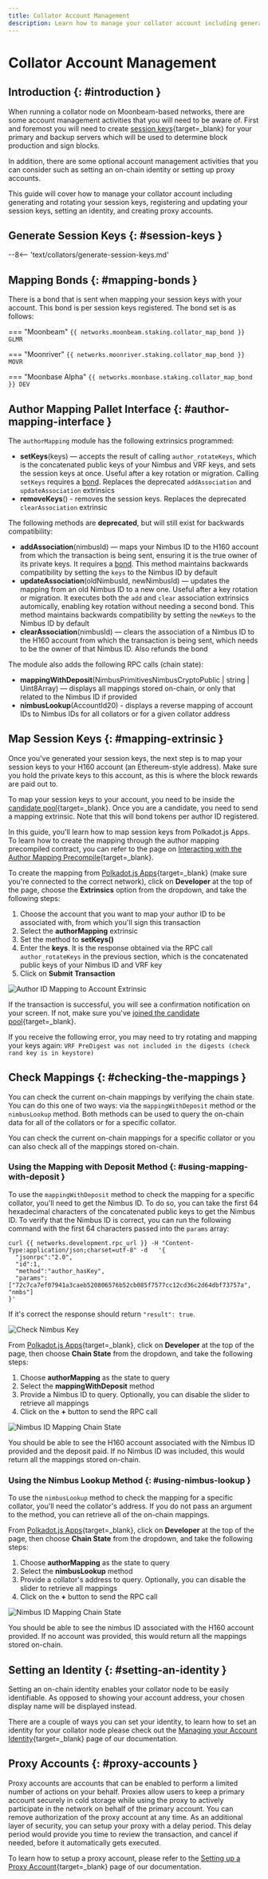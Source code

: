 ```yaml
---
title: Collator Account Management
description: Learn how to manage your collator account including generating session keys, mapping Nimbus IDs, setting an identity, and creating proxy accounts.
---
```


# Collator Account Management

## Introduction {: #introduction } 

When running a collator node on Moonbeam-based networks, there are some account management activities that you will need to be aware of. First and foremost you will need to create [session keys](https://wiki.polkadot.network/docs/learn-keys#session-keys){target=_blank} for your primary and backup servers which will be used to determine block production and sign blocks.

In addition, there are some optional account management activities that you can consider such as setting an on-chain identity or setting up proxy accounts.

This guide will cover how to manage your collator account including generating and rotating your session keys, registering and updating your session keys, setting an identity, and creating proxy accounts.

## Generate Session Keys {: #session-keys } 

--8<-- 'text/collators/generate-session-keys.md'

## Mapping Bonds {: #mapping-bonds }

There is a bond that is sent when mapping your session keys with your account. This bond is per session keys registered. The bond set is as follows:

=== "Moonbeam"
    ```
    {{ networks.moonbeam.staking.collator_map_bond }} GLMR
    ```
  
=== "Moonriver"
    ```
    {{ networks.moonriver.staking.collator_map_bond }} MOVR
    ```

=== "Moonbase Alpha"
    ```
    {{ networks.moonbase.staking.collator_map_bond }} DEV
    ```

## Author Mapping Pallet Interface {: #author-mapping-interface }

The `authorMapping` module has the following extrinsics programmed:

 - **setKeys**(keys) — accepts the result of calling `author_rotateKeys`, which is the concatenated public keys of your Nimbus and VRF keys, and sets the session keys at once. Useful after a key rotation or migration. Calling `setKeys` requires a [bond](#mapping-bonds). Replaces the deprecated `addAssociation` and `updateAssociation` extrinsics
- **removeKeys**() - removes the session keys. Replaces the deprecated `clearAssociation` extrinsic

The following methods are **deprecated**, but will still exist for backwards compatibility:

 - **addAssociation**(nimbusId) — maps your Nimbus ID to the H160 account from which the transaction is being sent, ensuring it is the true owner of its private keys. It requires a [bond](#mapping-bonds). This method maintains backwards compatibility by setting the `keys` to the Nimbus ID by default
 - **updateAssociation**(oldNimbusId, newNimbusId) —  updates the mapping from an old Nimbus ID to a new one. Useful after a key rotation or migration. It executes both the `add` and `clear` association extrinsics automically, enabling key rotation without needing a second bond. This method maintains backwards compatibility by setting the `newKeys` to the Nimbus ID by default
 - **clearAssociation**(nimbusId) — clears the association of a Nimbus ID to the H160 account from which the transaction is being sent, which needs to be the owner of that Nimbus ID. Also refunds the bond

The module also adds the following RPC calls (chain state):

- **mappingWithDeposit**(NimbusPrimitivesNimbusCryptoPublic | string | Uint8Array) — displays all mappings stored on-chain, or only that related to the Nimbus ID if provided
- **nimbusLookup**(AccountId20) - displays a reverse mapping of account IDs to Nimbus IDs for all collators or for a given collator address

## Map Session Keys {: #mapping-extrinsic } 

Once you've generated your session keys, the next step is to map your session keys to your H160 account (an Ethereum-style address). Make sure you hold the private keys to this account, as this is where the block rewards are paid out to.

To map your session keys to your account, you need to be inside the [candidate pool](/node-operators/networks/collators/activities/#become-a-candidate){target=_blank}. Once you are a candidate, you need to send a mapping extrinsic. Note that this will bond tokens per author ID registered.

In this guide, you'll learn how to map session keys from Polkadot.js Apps. To learn how to create the mapping through the author mapping precompiled contract, you can refer to the page on [Interacting with the Author Mapping Precompile](/builders/pallets-precompiles/precompiles/author-mapping){target=_blank}.

To create the mapping from [Polkadot.js Apps](https://polkadot.js.org/apps/?rpc=wss://wss.api.moonbase.moonbeam.network#/assets){target=_blank} (make sure you're connected to the correct network), click on **Developer** at the top of the page, choose the **Extrinsics** option from the dropdown, and take the following steps:

 1. Choose the account that you want to map your author ID to be associated with, from which you'll sign this transaction
 2. Select the **authorMapping** extrinsic
 3. Set the method to **setKeys()**
 4. Enter the **keys**. It is the response obtained via the RPC call `author_rotateKeys` in the previous section, which is the concatenated public keys of your Nimbus ID and VRF key
 5. Click on **Submit Transaction**

![Author ID Mapping to Account Extrinsic](/images/node-operators/networks/collators/account-management/account-3.png)

If the transaction is successful, you will see a confirmation notification on your screen. If not, make sure you've [joined the candidate pool](/node-operators/networks/collators/activities/#become-a-candidate){target=_blank}.

If you receive the following error, you may need to try rotating and mapping your keys again: `VRF PreDigest was not included in the digests (check rand key is in keystore)`

## Check Mappings {: #checking-the-mappings } 

You can check the current on-chain mappings by verifying the chain state. You can do this one of two ways: via the `mappingWithDeposit` method or the `nimbusLookup` method. Both methods can be used to query the on-chain data for all of the collators or for a specific collator.

You can check the current on-chain mappings for a specific collator or you can also check all of the mappings stored on-chain. 

### Using the Mapping with Deposit Method {: #using-mapping-with-deposit }

To use the `mappingWithDeposit` method to check the mapping for a specific collator, you'll need to get the Nimbus ID. To do so, you can take the first 64 hexadecimal characters of the concatenated public keys to get the Nimbus ID. To verify that the Nimbus ID is correct, you can run the following command with the first 64 characters passed into the `params` array:

```
curl {{ networks.development.rpc_url }} -H "Content-Type:application/json;charset=utf-8" -d   '{
  "jsonrpc":"2.0",
  "id":1,
  "method":"author_hasKey",
  "params": ["72c7ca7ef07941a3caeb520806576b52cb085f7577cc12cd36c2d64dbf73757a", "nmbs"]
}'
```

If it's correct the response should return `"result": true`.

![Check Nimbus Key](/images/node-operators/networks/collators/account-management/account-4.png)

From [Polkadot.js Apps](https://polkadot.js.org/apps/?rpc=wss://wss.api.moonbase.moonbeam.network#/assets){target=_blank}, click on **Developer** at the top of the page, then choose **Chain State** from the dropdown, and take the following steps:

 1. Choose **authorMapping** as the state to query
 2. Select the **mappingWithDeposit** method
 3. Provide a Nimbus ID to query. Optionally, you can disable the slider to retrieve all mappings 
 4. Click on the **+** button to send the RPC call

![Nimbus ID Mapping Chain State](/images/node-operators/networks/collators/account-management/account-5.png)

You should be able to see the H160 account associated with the Nimbus ID provided and the deposit paid. If no Nimbus ID was included, this would return all the mappings stored on-chain.

### Using the Nimbus Lookup Method {: #using-nimbus-lookup }

To use the `nimbusLookup` method to check the mapping for a specific collator, you'll need the collator's address. If you do not pass an argument to the method, you can retrieve all of the on-chain mappings.

From [Polkadot.js Apps](https://polkadot.js.org/apps/?rpc=wss://wss.api.moonbase.moonbeam.network#/assets){target=_blank}, click on **Developer** at the top of the page, then choose **Chain State** from the dropdown, and take the following steps:

 1. Choose **authorMapping** as the state to query
 2. Select the **nimbusLookup** method
 3. Provide a collator's address to query. Optionally, you can disable the slider to retrieve all mappings 
 4. Click on the **+** button to send the RPC call

![Nimbus ID Mapping Chain State](/images/node-operators/networks/collators/account-management/account-6.png)

You should be able to see the nimbus ID associated with the H160 account provided. If no account was provided, this would return all the mappings stored on-chain.

## Setting an Identity {: #setting-an-identity }

Setting an on-chain identity enables your collator node to be easily identifiable. As opposed to showing your account address, your chosen display name will be displayed instead. 

There are a couple of ways you can set your identity, to learn how to set an identity for your collator node please check out the [Managing your Account Identity](/tokens/manage/identity/){target=_blank} page of our documentation.

## Proxy Accounts {: #proxy-accounts }

Proxy accounts are accounts that can be enabled to perform a limited number of actions on your behalf. Proxies allow users to keep a primary account securely in cold storage while using the proxy to actively participate in the network on behalf of the primary account. You can remove authorization of the proxy account at any time. As an additional layer of security, you can setup your proxy with a delay period. This delay period would provide you time to review the transaction, and cancel if needed, before it automatically gets executed. 

To learn how to setup a proxy account, please refer to the [Setting up a Proxy Account](/tokens/manage/proxy-accounts/){target=_blank} page of our documentation.
